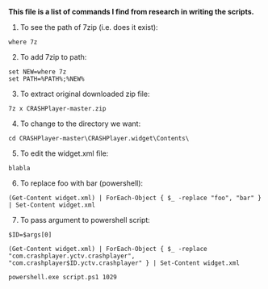 **This file is a list of commands I find from research in writing the scripts.**  

1) To see the path of 7zip (i.e. does it exist):  
```
where 7z
```  

2) To add 7zip to path:
```  
set NEW=where 7z  
set PATH=%PATH%;%NEW%  
```  
  
3) To extract original downloaded zip file:
```
7z x CRASHPlayer-master.zip
```
  
4) To change to the directory we want:  
```
cd CRASHPlayer-master\CRASHPlayer.widget\Contents\
```

5) To edit the widget.xml file:
```
blabla
```

6) To replace foo with bar (powershell):
```
(Get-Content widget.xml) | ForEach-Object { $_ -replace "foo", "bar" } | Set-Content widget.xml
```

7) To pass argument to powershell script:
```
$ID=$args[0]

(Get-Content widget.xml) | ForEach-Object { $_ -replace "com.crashplayer.yctv.crashplayer", "com.crashplayer$ID.yctv.crashplayer" } | Set-Content widget.xml

powershell.exe script.ps1 1029
```
